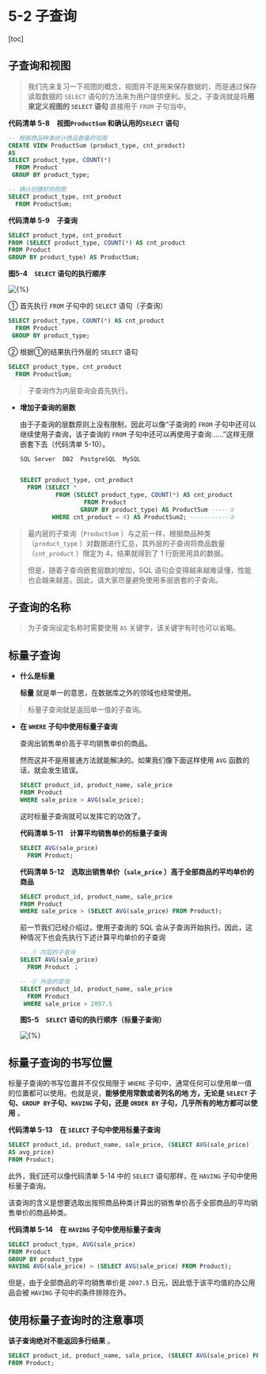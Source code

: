 # 5-2 子查询

[toc]

## 子查询和视图

>  我们先来复习一下视图的概念，视图并不是用来保存数据的，而是通过保存读取数据的 `SELECT` 语句的方法来为用户提供便利。反之，子查询就是将**用来定义视图的 `SELECT` 语句** 直接用于 `FROM` 子句当中。

**代码清单 5-8　视图`ProductSum` 和确认用的`SELECT` 语句**

```sql
-- 根据商品种类统计商品数量的视图
CREATE VIEW ProductSum (product_type, cnt_product)
AS
SELECT product_type, COUNT(*)
  FROM Product
 GROUP BY product_type;

-- 确认创建好的视图
SELECT product_type, cnt_product
  FROM ProductSum;
```

**代码清单 5-9　子查询**

```sql
SELECT product_type, cnt_product
FROM (SELECT product_type, COUNT(*) AS cnt_product
FROM Product
GROUP BY product_type) AS ProductSum;
```

**图5-4　`SELECT` 语句的执行顺序**

![{%}](D:/GitRep/SQL/notes/%E7%AC%AC5%E7%AB%A0%20%E5%A4%8D%E6%9D%82%E6%9F%A5%E8%AF%A2/5-2%20%E5%AD%90%E6%9F%A5%E8%AF%A2.assets/Image00103.gif)

① 首先执行 `FROM` 子句中的 `SELECT` 语句（子查询）

```sql
SELECT product_type, COUNT(*) AS cnt_product
  FROM Product
 GROUP BY product_type;
```

② 根据①的结果执行外层的 `SELECT` 语句

```sql
SELECT product_type, cnt_product
  FROM ProductSum;
```

> 子查询作为内层查询会首先执行。

- **增加子查询的层数**

  由于子查询的层数原则上没有限制，因此可以像“子查询的 `FROM` 子句中还可以继续使用子查询，该子查询的 `FROM` 子句中还可以再使用子查询……”这样无限嵌套下去（代码清单 5-10）。

  ```sql
  SQL Server  DB2  PostgreSQL  MySQL
  
  
  SELECT product_type, cnt_product
    FROM (SELECT *
            FROM (SELECT product_type, COUNT(*) AS cnt_product
                    FROM Product
                   GROUP BY product_type) AS ProductSum -----①
           WHERE cnt_product = 4) AS ProductSum2; -----------②
  ```

> 最内层的子查询（`ProductSum` ）与之前一样，根据商品种类（`product_type` ）对数据进行汇总，其外层的子查询将商品数量（`cnt_product` ）限定为 4，结果就得到了 1 行厨房用具的数据。
>
> 但是，随着子查询嵌套层数的增加，SQL 语句会变得越来越难读懂，性能也会越来越差。因此，请大家尽量避免使用多层嵌套的子查询。

## 子查询的名称

> 为子查询设定名称时需要使用 `AS` 关键字，该关键字有时也可以省略。

## 标量子查询

- **什么是标量**

  **标量** 就是单一的意思，在数据库之外的领域也经常使用。

> 标量子查询就是返回单一值的子查询。

- **在 `WHERE` 子句中使用标量子查询**

  查询出销售单价高于平均销售单价的商品。

  然而这并不是用普通方法就能解决的。如果我们像下面这样使用 `AVG` 函数的话，就会发生错误。

  ```sql
  SELECT product_id, product_name, sale_price
  FROM Product
  WHERE sale_price > AVG(sale_price);
  ```

  这时标量子查询就可以发挥它的功效了。

  **代码清单 5-11　计算平均销售单价的标量子查询**

  ```sql
  SELECT AVG(sale_price)
    FROM Product;
  ```

  **代码清单 5-12　选取出销售单价（`sale_price` ）高于全部商品的平均单价的商品**

  ```sql
  SELECT product_id, product_name, sale_price
  FROM Product
  WHERE sale_price > (SELECT AVG(sale_price) FROM Product);
  ```

  前一节我们已经介绍过，使用子查询的 SQL 会从子查询开始执行。因此，这种情况下也会先执行下述计算平均单价的子查询

  ```sql
  -- ① 内层的子查询
  SELECT AVG(sale_price)
    FROM Product ；
  ```

  ```sql
  -- ② 外层的查询
  SELECT product_id, product_name, sale_price
    FROM Product
   WHERE sale_price > 2097.5
  ```

  **图5-5　`SELECT` 语句的执行顺序（标量子查询）**

  ![{%}](D:/GitRep/SQL/notes/%E7%AC%AC5%E7%AB%A0%20%E5%A4%8D%E6%9D%82%E6%9F%A5%E8%AF%A2/5-2%20%E5%AD%90%E6%9F%A5%E8%AF%A2.assets/Image00106-16607944193038.gif)

## 标量子查询的书写位置

标量子查询的书写位置并不仅仅局限于 `WHERE` 子句中，通常任何可以使用单一值的位置都可以使用。也就是说，**能够使用常数或者列名的地 方，无论是 `SELECT` 子句、`GROUP BY`子句、`HAVING` 子句，还是 `ORDER BY` 子句，几乎所有的地方都可以使用** 。

**代码清单 5-13　在 `SELECT` 子句中使用标量子查询**

```sql
SELECT product_id, product_name, sale_price, (SELECT AVG(sale_price)
AS avg_price)
FROM Product;
```

此外，我们还可以像代码清单 5-14 中的 `SELECT` 语句那样，在 `HAVING` 子句中使用标量子查询。

该查询的含义是想要选取出按照商品种类计算出的销售单价高于全部商品的平均销售单价的商品种类。

**代码清单 5-14　在 `HAVING` 子句中使用标量子查询**

```sql
SELECT product_type, AVG(sale_price)
FROM Product
GROUP BY product_type
HAVING AVG(sale_price) > (SELECT AVG(sale_price) FROM Product);
```

但是，由于全部商品的平均销售单价是 `2097.5` 日元，因此低于该平均值的办公用品会被 `HAVING` 子句中的条件排除在外。

## 使用标量子查询时的注意事项

**该子查询绝对不能返回多行结果** 。

```sql
SELECT product_id, product_name, sale_price, (SELECT AVG(sale_price) FROM Product GROUP BY product_type) AS avg_price
FROM Product;
```

